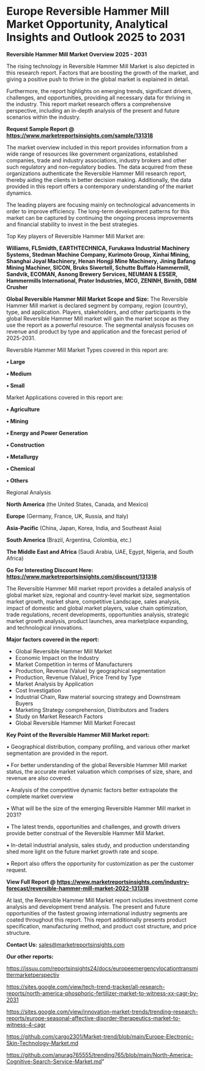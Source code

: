 # Europe Reversible Hammer Mill Market Opportunity, Analytical Insights and Outlook 2025 to 2031

<Strong> Reversible Hammer Mill Market Overview 2025 - 2031</strong>

The rising technology in Reversible Hammer Mill Market is also depicted in this research report. Factors that are boosting the growth of the market, and giving a positive push to thrive in the global market is explained in detail.

Furthermore, the report highlights on emerging trends, significant drivers, challenges, and opportunities, providing all necessary data for thriving in the industry. This report market research offers a comprehensive perspective, including an in-depth analysis of the present and future scenarios within the industry.

<strong>Request Sample Report @ <a href=https://www.marketreportsinsights.com/sample/131318>https://www.marketreportsinsights.com/sample/131318</a></strong>

The market overview included in this report provides information from a wide range of resources like government organizations, established companies, trade and industry associations, industry brokers and other such regulatory and non-regulatory bodies. The data acquired from these organizations authenticate the Reversible Hammer Mill research report, thereby aiding the clients in better decision making. Additionally, the data provided in this report offers a contemporary understanding of the market dynamics.

The leading players are focusing mainly on technological advancements in order to improve efficiency. The long-term development patterns for this market can be captured by continuing the ongoing process improvements and financial stability to invest in the best strategies.

Top Key players of Reversible Hammer Mill Market are:

<strong>Williams, FLSmidth, EARTHTECHNICA, Furukawa Industrial Machinery Systems, Stedman Machine Company, Kurimoto Group, Xinhai Mining, Shanghai Joyal Machinery, Henan Hongji Mine Machinery, Jining Bafang Mining Machiner, SICON, Bruks Siwertell, Schutte Buffalo Hammermill, Sandvik, ECOMAN, Asnong Brewery Services, NEUMAN & ESSER, Hammermills International, Prater Industries, MCG, ZENINH, Birnith, DBM Crusher</strong>

<strong><b>Global Reversible Hammer Mill Market Scope and Size:</b></strong>
The Reversible Hammer Mill market is declared segment by company, region (country), type, and application. Players, stakeholders, and other participants in the global Reversible Hammer Mill market will gain the market scope as they use the report as a powerful resource. The segmental analysis focuses on revenue and product by type and application and the forecast period of 2025-2031.

Reversible Hammer Mill Market Types covered in this report are:

<strong>• Large

• Medium

• Small</strong>

Market Applications covered in this report are:

<strong>• Agriculture

• Mining

• Energy and Power Generation

• Construction

• Metallurgy

• Chemical

• Others</strong> 

Regional Analysis

<strong>North America</strong> (the United States, Canada, and Mexico)

<strong>Europe</strong> (Germany, France, UK, Russia, and Italy)

<strong>Asia-Pacific</strong> (China, Japan, Korea, India, and Southeast Asia)

<strong>South America</strong> (Brazil, Argentina, Colombia, etc.)

<strong>The Middle East and Africa</strong> (Saudi Arabia, UAE, Egypt, Nigeria, and South Africa)

<strong>Go For Interesting Discount Here: <a href=https://www.marketreportsinsights.com/discount/131318>https://www.marketreportsinsights.com/discount/131318</a></strong>

The Reversible Hammer Mill market report provides a detailed analysis of global market size, regional and country-level market size, segmentation market growth, market share, competitive Landscape, sales analysis, impact of domestic and global market players, value chain optimization, trade regulations, recent developments, opportunities analysis, strategic market growth analysis, product launches, area marketplace expanding, and technological innovations.

<strong><b>Major factors covered in the report:</b></strong>
<ul>
  <li>Global Reversible Hammer Mill Market </li>
  <li>Economic Impact on the Industry</li>
  <li>Market Competition in terms of Manufacturers</li>
  <li>Production, Revenue (Value) by geographical segmentation</li>
  <li>Production, Revenue (Value), Price Trend by Type</li>
  <li>Market Analysis by Application</li>
  <li>Cost Investigation</li>
  <li>Industrial Chain, Raw material sourcing strategy and Downstream Buyers</li>
  <li>Marketing Strategy comprehension, Distributors and Traders</li>
  <li>Study on Market Research Factors</li>
  <li>Global Reversible Hammer Mill Market Forecast</li>
</ul>

<strong><b>Key Point of the Reversible Hammer Mill Market report:</b></strong>

• Geographical distribution, company profiling, and various other market segmentation are provided in the report.

• For better understanding of the global Reversible Hammer Mill market status, the accurate market valuation which comprises of size, share, and revenue are also covered.

• Analysis of the competitive dynamic factors better extrapolate the complete market overview

• What will be the size of the emerging Reversible Hammer Mill market in 2031?

• The latest trends, opportunities and challenges, and growth drivers provide better construal of the Reversible Hammer Mill Market.

• In-detail industrial analysis, sales study, and production understanding shed more light on the future market growth rate and scope.

• Report also offers the opportunity for customization as per the customer request.

<strong><b>View Full Report @ <a href=https://www.marketreportsinsights.com/industry-forecast/reversible-hammer-mill-market-2022-131318>https://www.marketreportsinsights.com/industry-forecast/reversible-hammer-mill-market-2022-131318</a></b></strong>


At last, the Reversible Hammer Mill Market report includes investment come analysis and development trend analysis. The present and future opportunities of the fastest growing international industry segments are coated throughout this report. This report additionally presents product specification, manufacturing method, and product cost structure, and price structure.

<strong>Contact Us:</strong>
sales@marketreportsinsights.com

<strong>Our other reports:</strong>

<a href=https://issuu.com/reportsinsights24/docs/europeemergencylocationtransmittermarketperspectiv>https://issuu.com/reportsinsights24/docs/europeemergencylocationtransmittermarketperspectiv</a>

<a href=https://sites.google.com/view/tech-trend-tracker/all-research-reports/north-america-phosphoric-fertilizer-market-to-witness-xx-cagr-by-2031>https://sites.google.com/view/tech-trend-tracker/all-research-reports/north-america-phosphoric-fertilizer-market-to-witness-xx-cagr-by-2031</a>

<a href=https://sites.google.com/view/innovation-market-trends/trending-research-reports/europe-seasonal-affective-disorder-therapeutics-market-to-witness-4-cagr>https://sites.google.com/view/innovation-market-trends/trending-research-reports/europe-seasonal-affective-disorder-therapeutics-market-to-witness-4-cagr</a>

<a href=https://github.com/cargo2301/Market-trend/blob/main/Europe-Electronic-Skin-Technology-Market.md>https://github.com/cargo2301/Market-trend/blob/main/Europe-Electronic-Skin-Technology-Market.md</a>

<a href=https://github.com/anurag765555/trending765/blob/main/North-America-Cognitive-Search-Service-Market.md>https://github.com/anurag765555/trending765/blob/main/North-America-Cognitive-Search-Service-Market.md</a>"

